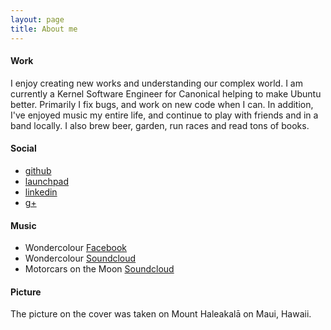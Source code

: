```yaml
---
layout: page
title: About me 
---
```


#### Work

I enjoy creating new works and understanding our complex world. I am currently a
Kernel Software Engineer for Canonical helping to make Ubuntu better. Primarily
I fix bugs, and work on new code when I can. In addition, I've enjoyed music my
entire life, and continue to play with friends and in a band locally. I also
brew beer, garden, run races and read tons of books.

#### Social

- [github][1]
- [launchpad][2]
- [linkedin][3]
- [g+][4]

#### Music

- Wondercolour [Facebook][5]
- Wondercolour [Soundcloud][6]
- Motorcars on the Moon [Soundcloud][7]

#### Picture

The picture on the cover was taken on Mount Haleakalā on Maui, Hawaii.

[1]: https://github.com/arges
[2]: https://launchpad.net/~arges
[3]: https://www.linkedin.com/pub/chris-arges/2/494/380
[4]: https://plus.google.com/+ChrisArges/posts
[5]: https://www.facebook.com/wonderColour
[6]: https://soundcloud.com/wondercolour
[7]: https://soundcloud.com/motorcarsonthemoon
